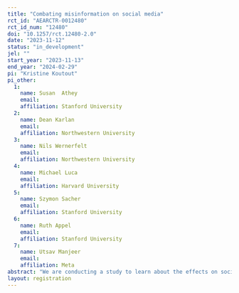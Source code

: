 ```yaml
---
title: "Combating misinformation on social media"
rct_id: "AEARCTR-0012480"
rct_id_num: "12480"
doi: "10.1257/rct.12480-2.0"
date: "2023-11-12"
status: "in_development"
jel: ""
start_year: "2023-11-13"
end_year: "2024-02-29"
pi: "Kristine Koutout"
pi_other:
  1:
    name: Susan  Athey
    email: 
    affiliation: Stanford University
  2:
    name: Dean Karlan
    email: 
    affiliation: Northwestern University
  3:
    name: Nils Wernerfelt
    email: 
    affiliation: Northwestern University
  4:
    name: Michael Luca
    email: 
    affiliation: Harvard University
  5:
    name: Szymon Sacher
    email: 
    affiliation: Stanford University
  6:
    name: Ruth Appel
    email: 
    affiliation: Stanford University
  7:
    name: Utsav Manjeer
    email: 
    affiliation: Meta
abstract: "We are conducting a study to learn about the effects on social media behavior of interventions that educate social media users about how to identify and avoid sharing misleading information online. To date, studies of these interventions have predominantly used survey outcomes, which are subject to known concerns with experimenter demand effects. We test three previously evaluated interventions to learn whether these interventions also change real-world behavior on social media."
layout: registration
---
```


